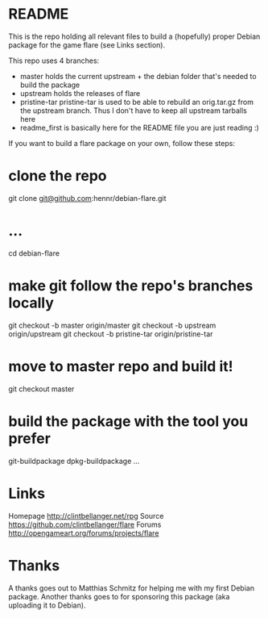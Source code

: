 README
======

This is the repo holding all relevant files to build a (hopefully) proper Debian package for the game flare (see Links section).


This repo uses 4 branches:

* master
holds the current upstream + the debian folder that's needed to build the package
* upstream
holds the releases of flare
* pristine-tar
pristine-tar is used to be able to rebuild an orig.tar.gz from the upstream branch. Thus I don't have to keep all upstream tarballs here
* readme_first
is basically here for the README file you are just reading :)

If you want to build a flare package on your own, follow these steps:

# clone the repo
git clone git@github.com:hennr/debian-flare.git

# ...
cd debian-flare

# make git follow the repo's branches locally
git checkout -b master origin/master
git checkout -b upstream origin/upstream
git checkout -b pristine-tar  origin/pristine-tar

# move to master repo and build it!
git checkout master

# build the package with the tool you prefer
git-buildpackage
dpkg-buildpackage
...


Links
=====

Homepage  http://clintbellanger.net/rpg
Source    https://github.com/clintbellanger/flare
Forums    http://opengameart.org/forums/projects/flare

Thanks
======

A thanks goes out to Matthias Schmitz for helping me with my first Debian package.
Another thanks goes to <SPONSOR> for sponsoring this package (aka uploading it to Debian).
